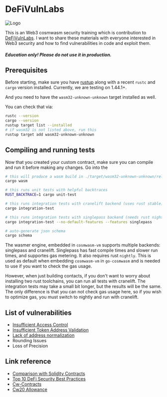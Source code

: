 # DeFiVulnLabs

![Logo](https://raw.githubusercontent.com/punishell/DeFiVulnLabsCosmWasm/master/DeFiVulnLabsLogo.png)

This is  an Web3 cosmwasm security training which is contribution to [DeFiVulnLabs](https://github.com/SunWeb3Sec/DeFiVulnLabs). I want to share these materials with everyone interested in Web3 security and how to find vulnerabilities in code and exploit them. 

  
##### Education only! Please do not use it in production.

## Prerequisites

Before starting, make sure you have [rustup](https://rustup.rs/) along with a
recent `rustc` and `cargo` version installed. Currently, we are testing on 1.44.1+.

And you need to have the `wasm32-unknown-unknown` target installed as well.

You can check that via:

```sh
rustc --version
cargo --version
rustup target list --installed
# if wasm32 is not listed above, run this
rustup target add wasm32-unknown-unknown
```

## Compiling and running tests

Now that you created your custom contract, make sure you can compile and run it before
making any changes. Go into the

```sh
# this will produce a wasm build in ./target/wasm32-unknown-unknown/release/YOUR_NAME_HERE.wasm
cargo wasm

# this runs unit tests with helpful backtraces
RUST_BACKTRACE=1 cargo unit-test

# this runs integration tests with cranelift backend (uses rust stable)
cargo integration-test

# this runs integration tests with singlepass backend (needs rust nightly)
cargo integration-test --no-default-features --features singlepass

# auto-generate json schema
cargo schema
```

The wasmer engine, embedded in `cosmwasm-vm` supports multiple backends:
singlepass and cranelift. Singlepass has fast compile times and slower run times,
and supportes gas metering. It also requires rust `nightly`. This is used as default
when embedding `cosmwasm-vm` in `go-cosmwasm` and is needed to use if you want to
check the gas usage.

However, when just building contacts, if you don't want to worry about installing
two rust toolchains, you can run all tests with cranelift. The integration tests
may take a small bit longer, but the results will be the same. The only difference
is that you can not check gas usage here, so if you wish to optimize gas, you must
switch to nightly and run with cranelift.

## List of vulnerabilities
* [Insufficient Access Control](contracts/access/tests/access_control.rs) 
* [Insufficient Token Address Validation](contracts/receive/tests/receive.rs) 
* [Lack of address normalization](contracts/normalization/tests/normalize.rs) 
* Rounding Issues 
* Loss of Precision


## Link reference

* [Comparison with Solidity Contracts](https://docs.cosmwasm.com/docs/0.14/architecture/smart-contracts/)
* [Top 10 DeFi Security Best Practices](https://blog.chain.link/defi-security-best-practices/)
* [Cw-Contracts](https://github.com/deus-labs/cw-contracts) 
* [Cw20 Allowance](https://github.com/CosmWasm/cw-plus/blob/main/packages/cw20/README.md#allowances)

